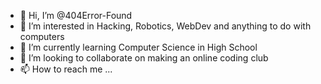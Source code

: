 - 👋 Hi, I’m @404Error-Found
- 👀 I’m interested in Hacking, Robotics, WebDev and anything to do with computers
- 🌱 I’m currently learning Computer Science in High School
- 💞️ I’m looking to collaborate on making an online coding club
- 📫 How to reach me ...

<!---
404Error-Found/404Error-Found is a ✨ special ✨ repository because its `README.md` (this file) appears on your GitHub profile.
You can click the Preview link to take a look at your changes.
--->
